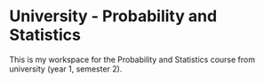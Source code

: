# University - Probability and Statistics

This is my workspace for the Probability and Statistics course from university (year 1, semester 2).